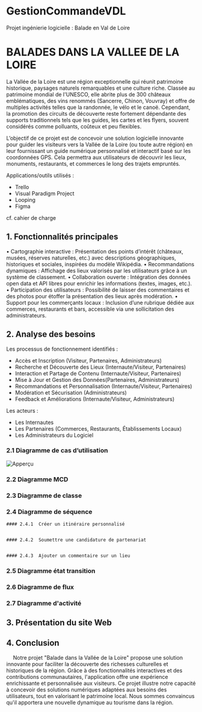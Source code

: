 # GestionCommandeVDL
Projet ingénierie logicielle : Balade en Val de Loire

# BALADES DANS LA VALLEE DE LA LOIRE

La Vallée de la Loire est une région exceptionnelle qui réunit patrimoine historique, paysages naturels remarquables et une culture riche. Classée au patrimoine mondial de l'UNESCO, elle abrite plus de 300 châteaux emblématiques, des vins renommés (Sancerre, Chinon, Vouvray) et offre de multiples activités telles que la randonnée, le vélo et le canoë.
Cependant, la promotion des circuits de découverte reste fortement dépendante des supports traditionnels tels que les guides, les cartes et les flyers, souvent considérés comme polluants, coûteux et peu flexibles.
 
 L’objectif de ce projet est de concevoir une solution logicielle innovante pour guider les visiteurs vers la Vallée de la Loire (ou toute autre région) en leur fournissant un guide numérique personnalisé et interactif basé sur les coordonnées GPS. Cela permettra aux utilisateurs de découvrir les lieux, monuments, restaurants, et commerces le long des trajets empruntés.

Applications/outils utilisés :
- Trello
- Visual Paradigm Project
- Looping
- Figma

cf. cahier de charge


## 1. Fonctionnalités principales
•	Cartographie interactive : Présentation des points d’intérêt (châteaux, musées, réserves naturelles, etc.) avec descriptions géographiques, historiques et sociales, inspirées du modèle Wikipédia.
•	Recommandations dynamiques : Affichage des lieux valorisés par les utilisateurs grâce à un système de classement.
•	Collaboration ouverte : Intégration des données open data et API libres pour enrichir les informations (textes, images, etc.).
•	Participation des utilisateurs : Possibilité de laisser des commentaires et des photos pour étoffer la présentation des lieux après modération.
•	Support pour les commerçants locaux : Inclusion d’une rubrique dédiée aux commerces, restaurants et bars, accessible via une sollicitation des administrateurs.


## 2. Analyse des besoins

Les processus de fonctionnement identifiés :
- Accès et Inscription (Visiteur, Partenaires, Administrateurs)
- Recherche et Découverte des Lieux (Internaute/Visiteur, Partenaires)
- Interaction et Partage de Contenu (Internaute/Visiteur, Partenaires)
- Mise à Jour et Gestion des Données(Partenaires, Administrateurs)
- Recommandations et Personnalisation (Internaute/Visiteur, Partenaires)
- Modération et Sécurisation (Administrateurs)
- Feedback et Améliorations (Internaute/Visiteur, Administrateurs)

Les acteurs :
- Les Internautes
- Les Partenaires (Commerces, Restaurants, Établissements Locaux)
- Les Administrateurs du Logiciel	


### 2.1 Diagramme de cas d’utilisation
![Apperçu](Image_vdl/Diag_cas_utilisation.png)
### 2.2 Diagramme MCD

### 2.3 Diagramme de classe

### 2.4 Diagramme de séquence
	#### 2.4.1	Créer un itinéraire personnalisé


	#### 2.4.2	Soumettre une candidature de partenariat


	#### 2.4.3	Ajouter un commentaire sur un lieu

### 2.5 Diagramme état transition

### 2.6 Diagramme de flux

### 2.7 Diagramme d'activité

## 3. Présentation du site Web

## 4. Conclusion
 
Notre projet "Balade dans la Vallée de la Loire" propose une solution innovante pour faciliter la découverte des richesses culturelles et historiques de la région. Grâce à des fonctionnalités interactives et des contributions communautaires, l'application offre une expérience enrichissante et personnalisée aux visiteurs.
Ce projet illustre notre capacité à concevoir des solutions numériques adaptées aux besoins des utilisateurs, tout en valorisant le patrimoine local. Nous sommes convaincus qu'il apportera une nouvelle dynamique au tourisme dans la région.
